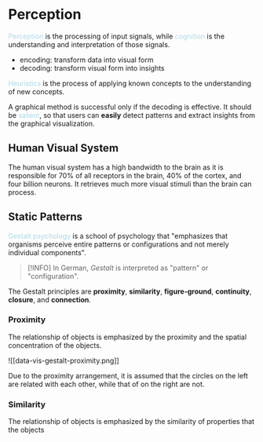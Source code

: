 # Perception

<span style = "color:lightblue">Perception</span> is the processing of input signals, while <span style = "color:lightblue">cognition</span> is the understanding and interpretation of those signals.
- encoding: transform data into visual form
- decoding: transform visual form into insights

<span style = "color:lightblue">Heuristics</span> is the process of applying known concepts to the understanding of new concepts.

A graphical method is successful only if the decoding is effective. It should be <span style = "color:lightblue">salient</span>, so that users can **easily** detect patterns and extract insights from the graphical visualization.

## Human Visual System
The human visual system has a high bandwidth to the brain as it is responsible for 70% of all receptors in the brain, 40% of the cortex, and four billion neurons. It retrieves much more visual stimuli than the brain can process.

## Static Patterns
<span style = "color:lightblue">Gestalt psychology</span> is a school of psychology that "emphasizes that organisms perceive entire patterns or configurations and not merely individual components".

> [!INFO]
> In German, *Gestalt* is interpreted as "pattern" or "configuration".

The Gestalt principles are **proximity**, **similarity**, **figure-ground**, **continuity**, **closure**, and **connection**.

### Proximity
The relationship of objects is emphasized by the proximity and the spatial concentration of the objects.

![[data-vis-gestalt-proximity.png]]

Due to the proximity arrangement, it is assumed that the circles on the left are related with each other, while that of on the right are not.

### Similarity
The relationship of objects is emphasized by the similarity of properties that the objects 